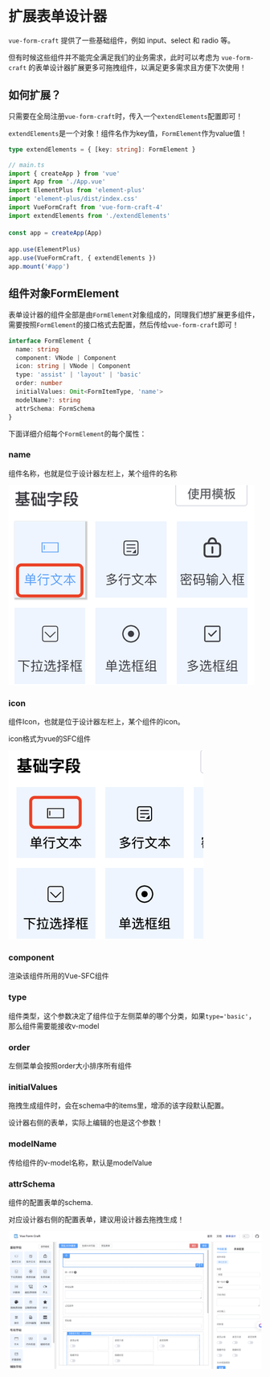 # 扩展表单设计器

`vue-form-craft` 提供了一些基础组件，例如 input、select 和 radio 等。

但有时候这些组件并不能完全满足我们的业务需求，此时可以考虑为 `vue-form-craft` 的表单设计器扩展更多可拖拽组件，以满足更多需求且方便下次使用！


## 如何扩展？

只需要在全局注册`vue-form-craft`时，传入一个`extendElements`配置即可！

`extendElements`是一个对象！组件名作为key值，`FormElement`作为value值！ 

```ts
type extendElements = { [key: string]: FormElement }

```

```ts
// main.ts
import { createApp } from 'vue'
import App from './App.vue'
import ElementPlus from 'element-plus'
import 'element-plus/dist/index.css'
import VueFormCraft from 'vue-form-craft-4'
import extendElements from './extendElements'

const app = createApp(App)

app.use(ElementPlus)
app.use(VueFormCraft, { extendElements })
app.mount('#app')

```


## 组件对象FormElement

表单设计器的组件全部是由`FormElement`对象组成的，同理我们想扩展更多组件，需要按照`FormElement`的接口格式去配置，然后传给`vue-form-craft`即可！

```ts
interface FormElement {
  name: string
  component: VNode | Component
  icon: string | VNode | Component
  type: 'assist' | 'layout' | 'basic'
  order: number
  initialValues: Omit<FormItemType, 'name'>
  modelName?: string
  attrSchema: FormSchema
}
```

下面详细介绍每个`FormElement`的每个属性：

### name 

组件名称，也就是位于设计器左栏上，某个组件的名称

![name](./assets/name.png)

### icon

组件Icon，也就是位于设计器左栏上，某个组件的icon。

icon格式为vue的SFC组件

![icon](./assets/icon.png)

### component

渲染该组件所用的Vue-SFC组件

### type

组件类型，这个参数决定了组件位于左侧菜单的哪个分类，如果`type='basic'`，那么组件需要能接收v-model

### order

左侧菜单会按照order大小排序所有组件

### initialValues

拖拽生成组件时，会在schema中的items里，增添的该字段默认配置。

设计器右侧的表单，实际上编辑的也是这个参数！

### modelName

传给组件的v-model名称，默认是modelValue

### attrSchema

组件的配置表单的schema.

对应设计器右侧的配置表单，建议用设计器去拖拽生成！

![alt text](./assets/attr.png)